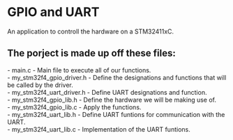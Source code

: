 <h1>GPIO and UART</h1>
 An application to controll the hardware on a STM32411xC.
<br>
 <h2>The porject is made up off these files:</h2>
    - main.c - Main file to execute all of our functions.<br>
    - my_stm32f4_gpio_driver.h - Define the designations and functions that will be called by the driver.<br>
    - my_stm32f4_uart_driver.h - Define UART designations and function.<br>
    - my_stm32f4_gpio_lib.h - Define the hardware we will be making use of.<br>
    - my_stm32f4_gpio_lib.c - Apply the functions.<br>
    - my_stm32f4_uart_lib.h - Define UART funtions for communication with the UART.<br>
    - my_stm32f4_uart_lib.c - Implementation of the UART funtions.<br>
